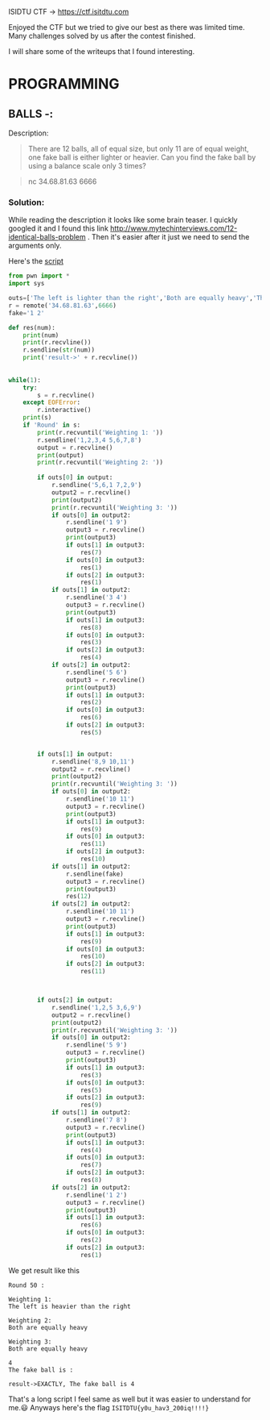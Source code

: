 ISIDTU CTF -> https://ctf.isitdtu.com


Enjoyed the CTF but we tried to give our best as there was limited time. Many challenges solved by us after the contest finished.

I will share some of the writeups that I found interesting.


# **PROGRAMMING**

## BALLS -:

Description: 


>There are 12 balls, all of equal size, but only 11 are of equal weight, one fake ball is either lighter or heavier. Can you find the fake ball by using a balance scale only 3 times?

>nc 34.68.81.63 6666


### Solution:
 
While reading the description it looks like some brain teaser. I quickly googled it and I found this link http://www.mytechinterviews.com/12-identical-balls-problem . Then it's easier after it just we need to send the arguments only.

Here's the [script](balls.py)


```python
from pwn import *
import sys

outs=['The left is lighter than the right','Both are equally heavy','The left is heavier than the right']
r = remote('34.68.81.63',6666)
fake='1 2'

def res(num):
	print(num)
	print(r.recvline())
	r.sendline(str(num))
	print('result->' + r.recvline())
 
 
while(1):
	try:
		s = r.recvline()
	except EOFError:
		r.interactive()
	print(s)
	if 'Round' in s:
		print(r.recvuntil('Weighting 1: '))
		r.sendline('1,2,3,4 5,6,7,8')
		output = r.recvline()
		print(output)
		print(r.recvuntil('Weighting 2: '))
  
		if outs[0] in output:
			r.sendline('5,6,1 7,2,9')
			output2 = r.recvline()
			print(output2)
			print(r.recvuntil('Weighting 3: '))
			if outs[0] in output2:
				r.sendline('1 9')
				output3 = r.recvline()
				print(output3)
				if outs[1] in output3:
					res(7)
				if outs[0] in output3:
					res(1)
				if outs[2] in output3:
					res(1)
			if outs[1] in output2:
				r.sendline('3 4')
				output3 = r.recvline()
				print(output3)
				if outs[1] in output3:
					res(8)
				if outs[0] in output3:
					res(3)
				if outs[2] in output3:
					res(4)
			if outs[2] in output2:
				r.sendline('5 6')
				output3 = r.recvline()
				print(output3)
				if outs[1] in output3:
					res(2)
				if outs[0] in output3:
					res(6)
				if outs[2] in output3:
					res(5)


		if outs[1] in output:
			r.sendline('8,9 10,11')
			output2 = r.recvline()
			print(output2)
			print(r.recvuntil('Weighting 3: '))
			if outs[0] in output2:
				r.sendline('10 11')
				output3 = r.recvline()
				print(output3)
				if outs[1] in output3:
					res(9)
				if outs[0] in output3:
					res(11)
				if outs[2] in output3:
					res(10)
			if outs[1] in output2:
				r.sendline(fake)
				output3 = r.recvline()
				print(output3)
				res(12)
			if outs[2] in output2:
				r.sendline('10 11')
				output3 = r.recvline()
				print(output3)
				if outs[1] in output3:
					res(9)
				if outs[0] in output3:
					res(10)
				if outs[2] in output3:
					res(11)



		if outs[2] in output:
			r.sendline('1,2,5 3,6,9')
			output2 = r.recvline()
			print(output2)
			print(r.recvuntil('Weighting 3: '))
			if outs[0] in output2:
				r.sendline('5 9')
				output3 = r.recvline()
				print(output3)
				if outs[1] in output3:
					res(3)
				if outs[0] in output3:
					res(5)
				if outs[2] in output3:
					res(9)
			if outs[1] in output2:
				r.sendline('7 8')
				output3 = r.recvline()
				print(output3)
				if outs[1] in output3:
					res(4)
				if outs[0] in output3:
					res(7)
				if outs[2] in output3:
					res(8)
			if outs[2] in output2:
				r.sendline('1 2')
				output3 = r.recvline()
				print(output3)
				if outs[1] in output3:
					res(6)
				if outs[0] in output3:
					res(2)
				if outs[2] in output3:
					res(1)

```
We get result like this
```
Round 50 :

Weighting 1:
The left is heavier than the right

Weighting 2:
Both are equally heavy

Weighting 3:
Both are equally heavy

4
The fake ball is :

result->EXACTLY, The fake ball is 4
```

That's a long script I feel same as well but it was easier to understand for me.:smiley: 
Anyways here's the flag `ISITDTU{y0u_hav3_200iq!!!!}`

